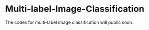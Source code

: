 # Multi-label-Image-Classification
The codes for multi-label image classification will public soon.
